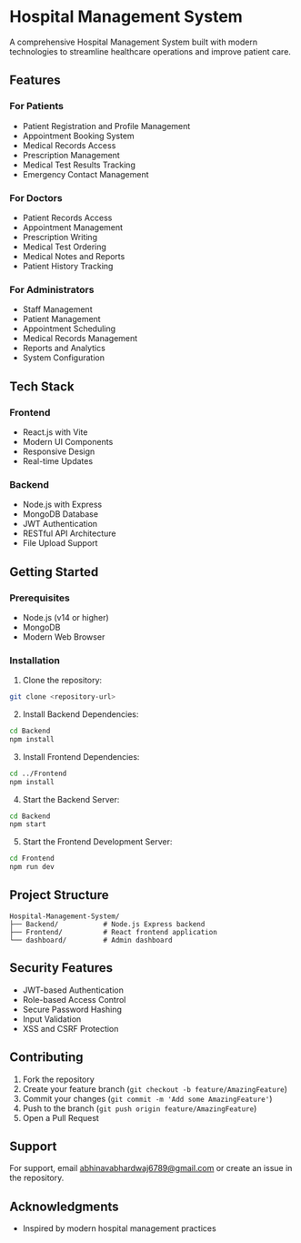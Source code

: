 # Hospital Management System

A comprehensive Hospital Management System built with modern technologies to streamline healthcare operations and improve patient care.

## Features

### For Patients
- Patient Registration and Profile Management
- Appointment Booking System
- Medical Records Access
- Prescription Management
- Medical Test Results Tracking
- Emergency Contact Management

### For Doctors
- Patient Records Access
- Appointment Management
- Prescription Writing
- Medical Test Ordering
- Medical Notes and Reports
- Patient History Tracking

### For Administrators
- Staff Management
- Patient Management
- Appointment Scheduling
- Medical Records Management
- Reports and Analytics
- System Configuration

## Tech Stack

### Frontend
- React.js with Vite
- Modern UI Components
- Responsive Design
- Real-time Updates

### Backend
- Node.js with Express
- MongoDB Database
- JWT Authentication
- RESTful API Architecture
- File Upload Support

## Getting Started

### Prerequisites
- Node.js (v14 or higher)
- MongoDB
- Modern Web Browser

### Installation

1. Clone the repository:
```bash
git clone <repository-url>
```

2. Install Backend Dependencies:
```bash
cd Backend
npm install
```

3. Install Frontend Dependencies:
```bash
cd ../Frontend
npm install
```

4. Start the Backend Server:
```bash
cd Backend
npm start
```

5. Start the Frontend Development Server:
```bash
cd Frontend
npm run dev
```

## Project Structure

```
Hospital-Management-System/
├── Backend/           # Node.js Express backend
├── Frontend/          # React frontend application
└── dashboard/         # Admin dashboard
```

## Security Features
- JWT-based Authentication
- Role-based Access Control
- Secure Password Hashing
- Input Validation
- XSS and CSRF Protection

## Contributing

1. Fork the repository
2. Create your feature branch (`git checkout -b feature/AmazingFeature`)
3. Commit your changes (`git commit -m 'Add some AmazingFeature'`)
4. Push to the branch (`git push origin feature/AmazingFeature`)
5. Open a Pull Request



## Support

For support, email abhinavabhardwaj6789@gmail.com or create an issue in the repository.

## Acknowledgments
- Inspired by modern hospital management practices
